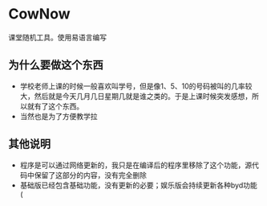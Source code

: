 # CowNow
课堂随机工具。使用易语言编写

## 为什么要做这个东西
* 学校老师上课的时候一般喜欢叫学号，但是像1、5、10的号码被叫的几率较大，然后就是今天几月几日星期几就是谁之类的。于是上课时候突发感想，所以就有了这个东西。
* 当然也是为了方便教学拉

## 其他说明
* 程序是可以通过网络更新的，我只是在编译后的程序里移除了这个功能，源代码中保留了这部分的内容，没有完全删除
* 基础版已经包含基础功能，没有更新的必要；娱乐版会持续更新各种byd功能 (

